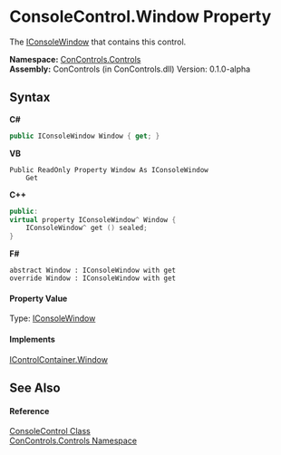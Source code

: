 # ConsoleControl.Window Property 
 

The <a href="0b7e293f-5cea-bd62-4e33-f904658aa560">IConsoleWindow</a> that contains this control.

**Namespace:**&nbsp;<a href="8161a036-2926-0ace-99d3-20346d250e3b">ConControls.Controls</a><br />**Assembly:**&nbsp;ConControls (in ConControls.dll) Version: 0.1.0-alpha

## Syntax

**C#**<br />
``` C#
public IConsoleWindow Window { get; }
```

**VB**<br />
``` VB
Public ReadOnly Property Window As IConsoleWindow
	Get
```

**C++**<br />
``` C++
public:
virtual property IConsoleWindow^ Window {
	IConsoleWindow^ get () sealed;
}
```

**F#**<br />
``` F#
abstract Window : IConsoleWindow with get
override Window : IConsoleWindow with get
```


#### Property Value
Type: <a href="0b7e293f-5cea-bd62-4e33-f904658aa560">IConsoleWindow</a>

#### Implements
<a href="c421b335-7cf8-0ee3-ed88-fad8773fe252">IControlContainer.Window</a><br />

## See Also


#### Reference
<a href="eae0acea-bdd1-dc08-7fda-dcd25c5f2082">ConsoleControl Class</a><br /><a href="8161a036-2926-0ace-99d3-20346d250e3b">ConControls.Controls Namespace</a><br />